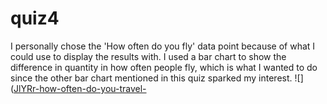 # quiz4
I personally chose the 'How often do you fly' data point because of what I could use to display the results with. I used a bar chart to show the difference in quantity in how often people fly, which is what I wanted to do since the other bar chart mentioned in this quiz sparked my interest. 
![]([JlYRr-how-often-do-you-travel-](https://github.com/user-attachments/assets/d46d54f8-6f99-4cae-aa31-951eb28755ae)
